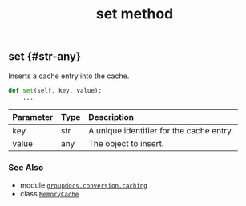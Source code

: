 ﻿---
title: set method
second_title: GroupDocs.Conversion for Python via .NET API References
description: 
type: docs
weight: 30
url: /python-net/groupdocs.conversion.caching/memorycache/set/
is_root: false
---

## set {#str-any}

Inserts a cache entry into the cache.



```python
def set(self, key, value):
    ...
```


| Parameter | Type | Description |
| :- | :- | :- |
| key | str | A unique identifier for the cache entry. |
| value | any | The object to insert. |



### See Also
* module [`groupdocs.conversion.caching`](../../)
* class [`MemoryCache`](/conversion/python-net/groupdocs.conversion.caching/memorycache)
